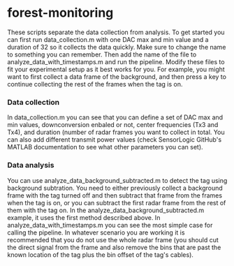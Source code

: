 # forest-monitoring
These scripts separate the data collection from analysis. To get started you can first run data_collection.m with one DAC max and min value and a 
duration of 32 so it collects the data quickly. Make sure to change the name to something you can remember. Then add the name of the file to
analyze_data_with_timestamps.m and run the pipeline. Modify these files to fit your experimental setup as it best works for you. For example, 
you might want to first collect a data frame of the background, and then press a key to continue collecting the rest of the frames when the tag is on. 

### Data collection

In data_collection.m you can see that you can define a set of DAC max and min values, downconversion enbaled or not, 
center frequencies (Tx3 and Tx4), and duration (number of radar frames you want to collect in total. You can also add different transmit power values
(check SensorLogic GitHub's MATLAB documentation to see what other parameters you can set).

### Data analysis 

You can use analyze_data_background_subtracted.m to detect the tag using background subtration. You need to either previously collect a background frame
with the tag turned off and then subtract that frame from the frames when the tag is on, or you can subtract the first radar frame from the rest of them
with the tag on. In the analyze_data_background_subtracted.m example, it uses the first method described above. In analyze_data_with_timestamps.m you can
see the most simple case for calling the pipeline. In whatever scenario you are working it is recommended that you do not use the whole radar frame (you should
cut the direct signal from the frame and also remove the bins that are past the known location of the tag plus the bin offset of the tag's cables).







